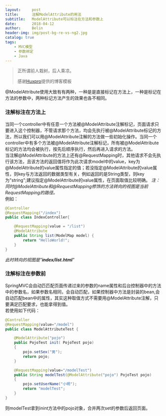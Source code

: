 ```yaml
---
layout:     post
title:      注解ModelAttribute的用法
subtitle:   ModelAttribute可以标注在方法和参数上
date:       2018-04-12
author:     Belin
header-img: img/post-bg-re-vs-ng2.jpg
catalog: true
tags:
    - MVC模型
    - 参数绑定
    - Java
---
```


> 正所谓前人栽树，后人乘凉。
>
> 感谢[Huxpro](https://github.com/huxpro)提供的博客模板

@ModelAttribute使用大致有有两种，一种是是直接标记在方法上，一种是标记在方法的参数中，两种标记方法产生的效果也各不相同。
### 注解标注在方法上
当同一个controller中有任意一个方法被@ModelAttribute注解标记，页面请求只要进入这个控制器，不管请求那个方法，均会先执行被@ModelAttribute标记的方法，所以我们可以用@ModelAttribute注解的方法做一些初始化操作。当同一个controller中有多个方法被@ModelAttribute注解标记，所有被@ModelAttribute标记的方法均会被执行，按先后顺序执行，然后再进入请求的方法。  
当注解@ModelAttribute的方法上还有@RequestMapping时，其他请求不会先执行该方法，且该方法的返回值将作为此次请求model中的value，key为@ModelAttribute的value属性指定的值；若没指定@ModelAttribute的value属性，则key与方法返回的数据类型有关，例如返回的是String类型，则key为"string";建议指定@ModelAttribute的value属性，在页面取值比较明确。
*注：同时@ModelAttribute和@RequestMapping修饰的方法转向的视图是当前RequestMapping的路径。*  
例如：
```java
@Controller
@RequestMapping("/index")
public class IndexController{

    @RequestMapping(value = "/list")
    @ModelAttribute
    public String list(ModelMap model) {
		return "HelloWorld!";
	}
}
```
*此时转向的视图是"**index/list.html**"*
### 注解标注在参数前
SpringMVC会自动匹匹配页面传递过来的参数的name属性和后台控制器中的方法中的参数名，如果参数名相同，会自动匹配，如果控制器中方法是封装的bean,会自动匹配bean中的属性，其实这种取值方式不需要用@ModelAttribute注解，只要满足匹配要求，也能拿得到值。   
若使用如下代码：
```java
@Controller
@RequestMapping(value="/model")
public class ModelAttributeTest {

    @ModelAttribute("pojo")
    public PojoTest init( PojoTest pojo)
    {
        pojo.setSex("男");
        return pojo;
    }

    @RequestMapping(value="/modelTest")
    public String modelTest(@ModelAttribute("pojo") PojoTest pojo) 
    {
        pojo.setUserName("小明");
        return "modelTest";
    }
}
```
 则modelTest拿到inint方法中的pojo对象，合并两次set的参数后返回页面。

